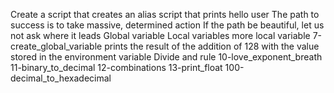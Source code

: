 Create a script that creates an alias
script that prints hello user
The path to success is to take massive, determined action
If the path be beautiful, let us not ask where it leads
Global variable
Local variables
more local variable
7-create_global_variable
prints the result of the addition of 128 with the value stored in the environment variable
Divide and rule
10-love_exponent_breath
11-binary_to_decimal
12-combinations
13-print_float
100-decimal_to_hexadecimal